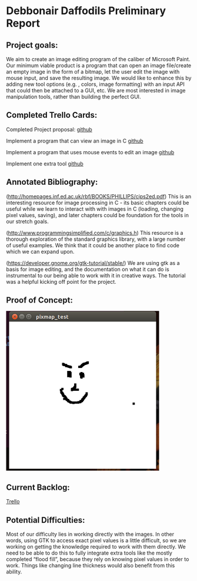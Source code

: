 # Debbonair Daffodils Preliminary Report

## Project goals:
We aim to create an image editing program of the caliber of Microsoft Paint. Our minimum viable product is a program that can open an image file/create an empty image in the form of a bitmap, let the user edit the image with mouse input, and save the resulting image. We would like to enhance this by adding new tool options (e.g. , colors, image formatting) with an input API that could then be attached to a GUI, etc. We are most interested in image manipulation tools, rather than building the perfect GUI.

## Completed Trello Cards:
Completed Project proposal: [github](https://github.com/SeanCCarter/SoftSysDebonairDaffodils/blob/master/reports/proposal.md)

Implement a program that can view an image in C [github](https://github.com/SeanCCarter/SoftSysDebonairDaffodils/blob/master/pixmap_test.c)

Implement a program that uses mouse events to edit an image [github](https://github.com/SeanCCarter/SoftSysDebonairDaffodils/blob/master/pixmap_test.c)

Implement one extra tool [github](https://github.com/SeanCCarter/SoftSysDebonairDaffodils/blob/master/flood_fillDEV.c)

## Annotated Bibliography:
(http://homepages.inf.ed.ac.uk/rbf/BOOKS/PHILLIPS/cips2ed.pdf)
This is an interesting resource for image processing in C - its basic chapters could be useful while we learn to interact with with images in C (loading, changing pixel values, saving), and later chapters could be foundation for the tools in our stretch goals.

(http://www.programmingsimplified.com/c/graphics.h)
This resource is a thorough exploration of the standard graphics library, with a large number of useful examples. We think that it could be another place to find code which we can expand upon.

(https://developer.gnome.org/gtk-tutorial/stable/)
We are using gtk as a basis for image editing, and the documentation on what it can do is instrumental to our being able to work with it in creative ways. The tutorial was a helpful kicking off point for the project.


## Proof of Concept:
![A stunning example of art](https://github.com/SeanCCarter/SoftSysDebonairDaffodils/blob/master/reports/images/pixmap_screenshot.png)

## Current Backlog:
[Trello](https://trello.com/b/TqZ9wuM1/softsysdebonairdaffodils)


## Potential Difficulties:
Most of our difficulty lies in working directly with the images. In other words, using GTK to access exact pixel values is a little difficult, so we are working on getting the knowledge required to work with them directly. We need to be able to do this to fully integrate extra tools like the mostly completed “flood fill”, because they rely on knowing pixel values in order to work. Things like changing line thickness would also benefit from this ability.
